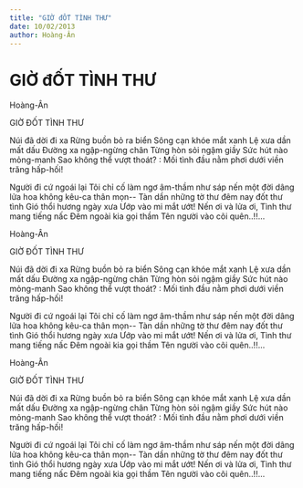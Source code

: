 ```yaml
---
title: "GIỜ đỐT TÌNH THƯ"
date: 10/02/2013
author: Hoàng-Ân
---
```


# GIỜ đỐT TÌNH THƯ

Hoàng-Ân

GIỜ ĐỐT TÌNH THƯ


Núi đã dời đi xa
Rừng buồn bỏ ra biển
Sông cạn khóe mắt xanh
Lệ xưa dần mất dấu
Đường xa ngập-ngừng chân
Từng hòn sỏi ngậm giầy
Sức hút nào mỏng-manh
Sao không thể vượt thoát?
: Mối tình đầu nằm phơi
  dưới viền trăng hấp-hối!

Người đi cứ ngoái lại
Tôi chỉ cố làm ngơ
âm-thầm như sáp nến
một đời dâng lửa hoa
không kêu-ca thân mọn--
Tàn dần những tờ thư
đêm nay đốt thư tình
Gió thổi hương ngày xưa
Ướp vào mi mắt ướt!
Nến ơi và lửa ơi,
Tình thư mang tiếng nấc
Đêm ngoài kia gọi thầm
Tên người vào cõi quên..!!...

Hoàng-Ân

GIỜ ĐỐT TÌNH THƯ


Núi đã dời đi xa
Rừng buồn bỏ ra biển
Sông cạn khóe mắt xanh
Lệ xưa dần mất dấu
Đường xa ngập-ngừng chân
Từng hòn sỏi ngậm giầy
Sức hút nào mỏng-manh
Sao không thể vượt thoát?
: Mối tình đầu nằm phơi
  dưới viền trăng hấp-hối!

Người đi cứ ngoái lại
Tôi chỉ cố làm ngơ
âm-thầm như sáp nến
một đời dâng lửa hoa
không kêu-ca thân mọn--
Tàn dần những tờ thư
đêm nay đốt thư tình
Gió thổi hương ngày xưa
Ướp vào mi mắt ướt!
Nến ơi và lửa ơi,
Tình thư mang tiếng nấc
Đêm ngoài kia gọi thầm
Tên người vào cõi quên..!!...

Hoàng-Ân

GIỜ ĐỐT TÌNH THƯ


Núi đã dời đi xa
Rừng buồn bỏ ra biển
Sông cạn khóe mắt xanh
Lệ xưa dần mất dấu
Đường xa ngập-ngừng chân
Từng hòn sỏi ngậm giầy
Sức hút nào mỏng-manh
Sao không thể vượt thoát?
: Mối tình đầu nằm phơi
  dưới viền trăng hấp-hối!

Người đi cứ ngoái lại
Tôi chỉ cố làm ngơ
âm-thầm như sáp nến
một đời dâng lửa hoa
không kêu-ca thân mọn--
Tàn dần những tờ thư
đêm nay đốt thư tình
Gió thổi hương ngày xưa
Ướp vào mi mắt ướt!
Nến ơi và lửa ơi,
Tình thư mang tiếng nấc
Đêm ngoài kia gọi thầm
Tên người vào cõi quên..!!...
